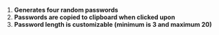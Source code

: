 1. **Generates four random passwords**
2. **Passwords are copied to clipboard when clicked upon** 
3. **Password length is customizable (minimum is 3 and maximum 20)**



